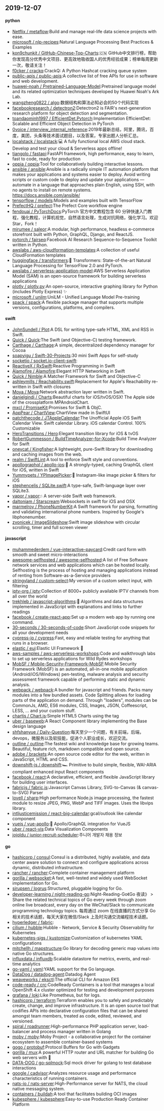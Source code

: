 ## 2019-12-07

#### python
* [Netflix / metaflow](https://github.com/Netflix/metaflow):Build and manage real-life data science projects with ease.
* [microsoft / nlp-recipes](https://github.com/microsoft/nlp-recipes):Natural Language Processing Best Practices & Examples
* [kon9chunkit / GitHub-Chinese-Top-Charts](https://github.com/kon9chunkit/GitHub-Chinese-Top-Charts):🇨🇳
GitHub中文排行榜，帮助你发现高分优秀中文项目、更高效地吸收国人的优秀经验成果；榜单每周更新一次，敬请关注！
* [f0cker / crackq](https://github.com/f0cker/crackq):CrackQ: A Python Hashcat cracking queue system
* [public-apis / public-apis](https://github.com/public-apis/public-apis):A collective list of free APIs for use in software and web development.
* [huawei-noah / Pretrained-Language-Model](https://github.com/huawei-noah/Pretrained-Language-Model):Pretrained language model and its related optimization techniques developed by Huawei Noah's Ark Lab.
* [wangzheng0822 / algo](https://github.com/wangzheng0822/algo):数据结构和算法必知必会的50个代码实现
* [facebookresearch / detectron2](https://github.com/facebookresearch/detectron2):Detectron2 is FAIR's next-generation research platform for object detection and segmentation.
* [toandaominh1997 / EfficientDet.Pytorch](https://github.com/toandaominh1997/EfficientDet.Pytorch):Implementation EfficientDet: Scalable and Efficient Object Detection in PyTorch
* [0voice / interview_internal_reference](https://github.com/0voice/interview_internal_reference):2019年最新总结，阿里，腾讯，百度，美团，头条等技术面试题目，以及答案，专家出题人分析汇总。
* [localstack / localstack](https://github.com/localstack/localstack):💻
A fully functional local AWS cloud stack. Develop and test your cloud & Serverless apps offline!
* [tiangolo / fastapi](https://github.com/tiangolo/fastapi):FastAPI framework, high performance, easy to learn, fast to code, ready for production
* [oppia / oppia](https://github.com/oppia/oppia):Tool for collaboratively building interactive lessons.
* [ansible / ansible](https://github.com/ansible/ansible):Ansible is a radically simple IT automation platform that makes your applications and systems easier to deploy. Avoid writing scripts or custom code to deploy and update your applications — automate in a language that approaches plain English, using SSH, with no agents to install on remote systems. https://docs.ansible.com/ansible/
* [tensorflow / models](https://github.com/tensorflow/models):Models and examples built with TensorFlow
* [PrefectHQ / prefect](https://github.com/PrefectHQ/prefect):The Prefect Core workflow engine
* [fendouai / PyTorchDocs](https://github.com/fendouai/PyTorchDocs):PyTorch 官方中文教程包含 60 分钟快速入门教程，强化教程，计算机视觉，自然语言处理，生成对抗网络，强化学习。欢迎 Star，Fork！
* [mirumee / saleor](https://github.com/mirumee/saleor):A modular, high performance, headless e-commerce storefront built with Python, GraphQL, Django, and ReactJS.
* [pytorch / fairseq](https://github.com/pytorch/fairseq):Facebook AI Research Sequence-to-Sequence Toolkit written in Python.
* [awslabs / aws-cloudformation-templates](https://github.com/awslabs/aws-cloudformation-templates):A collection of useful CloudFormation templates
* [huggingface / transformers](https://github.com/huggingface/transformers):🤗
Transformers: State-of-the-art Natural Language Processing for TensorFlow 2.0 and PyTorch.
* [awslabs / serverless-application-model](https://github.com/awslabs/serverless-application-model):AWS Serverless Application Model (SAM) is an open-source framework for building serverless applications
* [plotly / plotly.py](https://github.com/plotly/plotly.py):An open-source, interactive graphing library for Python (includes Plotly Express)
✨
* [microsoft / unilm](https://github.com/microsoft/unilm):UniLM - Unified Language Model Pre-training
* [spack / spack](https://github.com/spack/spack):A flexible package manager that supports multiple versions, configurations, platforms, and compilers.

#### swift
* [JohnSundell / Plot](https://github.com/JohnSundell/Plot):A DSL for writing type-safe HTML, XML and RSS in Swift.
* [Quick / Quick](https://github.com/Quick/Quick):The Swift (and Objective-C) testing framework.
* [Carthage / Carthage](https://github.com/Carthage/Carthage):A simple, decentralized dependency manager for Cocoa
* [soapyigu / Swift-30-Projects](https://github.com/soapyigu/Swift-30-Projects):30 mini Swift Apps for self-study
* [socketio / socket.io-client-swift](https://github.com/socketio/socket.io-client-swift):
* [ReactiveX / RxSwift](https://github.com/ReactiveX/RxSwift):Reactive Programming in Swift
* [Alamofire / Alamofire](https://github.com/Alamofire/Alamofire):Elegant HTTP Networking in Swift
* [Quick / Nimble](https://github.com/Quick/Nimble):A Matcher Framework for Swift and Objective-C
* [ashleymills / Reachability.swift](https://github.com/ashleymills/Reachability.swift):Replacement for Apple's Reachability re-written in Swift with closures
* [Moya / Moya](https://github.com/Moya/Moya):Network abstraction layer written in Swift.
* [danielgindi / Charts](https://github.com/danielgindi/Charts):Beautiful charts for iOS/tvOS/OSX! The Apple side of the crossplatform MPAndroidChart.
* [mxcl / PromiseKit](https://github.com/mxcl/PromiseKit):Promises for Swift & ObjC.
* [AppPear / ChartView](https://github.com/AppPear/ChartView):ChartView made in SwiftUI
* [patchthecode / JTAppleCalendar](https://github.com/patchthecode/JTAppleCalendar):The Unofficial Apple iOS Swift Calendar View. Swift calendar Library. iOS calendar Control. 100% Customizable
* [HeroTransitions / Hero](https://github.com/HeroTransitions/Hero):Elegant transition library for iOS & tvOS
* [RobertGummesson / BuildTimeAnalyzer-for-Xcode](https://github.com/RobertGummesson/BuildTimeAnalyzer-for-Xcode):Build Time Analyzer for Swift
* [onevcat / Kingfisher](https://github.com/onevcat/Kingfisher):A lightweight, pure-Swift library for downloading and caching images from the web.
* [realm / SwiftLint](https://github.com/realm/SwiftLint):A tool to enforce Swift style and conventions.
* [apollographql / apollo-ios](https://github.com/apollographql/apollo-ios):📱
A strongly-typed, caching GraphQL client for iOS, written in Swift
* [Yummypets / YPImagePicker](https://github.com/Yummypets/YPImagePicker):📸
Instagram-like image picker & filters for iOS
* [stephencelis / SQLite.swift](https://github.com/stephencelis/SQLite.swift):A type-safe, Swift-language layer over SQLite3.
* [vapor / vapor](https://github.com/vapor/vapor):💧
A server-side Swift web framework.
* [daltoniam / Starscream](https://github.com/daltoniam/Starscream):Websockets in swift for iOS and OSX
* [marmelroy / PhoneNumberKit](https://github.com/marmelroy/PhoneNumberKit):A Swift framework for parsing, formatting and validating international phone numbers. Inspired by Google's libphonenumber.
* [zvonicek / ImageSlideshow](https://github.com/zvonicek/ImageSlideshow):Swift image slideshow with circular scrolling, timer and full screen viewer

#### javascript
* [muhammederdem / vue-interactive-paycard](https://github.com/muhammederdem/vue-interactive-paycard):Credit card form with smooth and sweet micro-interactions
* [awesome-selfhosted / awesome-selfhosted](https://github.com/awesome-selfhosted/awesome-selfhosted):A list of Free Software network services and web applications which can be hosted locally. Selfhosting is the process of hosting and managing applications instead of renting from Software-as-a-Service providers
* [stringyland / custom-select](https://github.com/stringyland/custom-select):My version of a custom select input, with filtering
* [iptv-org / iptv](https://github.com/iptv-org/iptv):Collection of 8000+ publicly available IPTV channels from all over the world
* [trekhleb / javascript-algorithms](https://github.com/trekhleb/javascript-algorithms):📝
Algorithms and data structures implemented in JavaScript with explanations and links to further readings
* [facebook / create-react-app](https://github.com/facebook/create-react-app):Set up a modern web app by running one command.
* [30-seconds / 30-seconds-of-code](https://github.com/30-seconds/30-seconds-of-code):Short JavaScript code snippets for all your development needs
* [cypress-io / cypress](https://github.com/cypress-io/cypress):Fast, easy and reliable testing for anything that runs in a browser.
* [elastic / eui](https://github.com/elastic/eui):Elastic UI Framework
🙌
* [aws-samples / aws-serverless-workshops](https://github.com/aws-samples/aws-serverless-workshops):Code and walkthrough labs to set up serverless applications for Wild Rydes workshops
* [MobSF / Mobile-Security-Framework-MobSF](https://github.com/MobSF/Mobile-Security-Framework-MobSF):Mobile Security Framework (MobSF) is an automated, all-in-one mobile application (Android/iOS/Windows) pen-testing, malware analysis and security assessment framework capable of performing static and dynamic analysis.
* [webpack / webpack](https://github.com/webpack/webpack):A bundler for javascript and friends. Packs many modules into a few bundled assets. Code Splitting allows for loading parts of the application on demand. Through "loaders", modules can be CommonJs, AMD, ES6 modules, CSS, Images, JSON, Coffeescript, LESS, ... and your custom stuff.
* [chartjs / Chart.js](https://github.com/chartjs/Chart.js):Simple HTML5 Charts using the <canvas> tag
* [uber / baseweb](https://github.com/uber/baseweb):A React Component library implementing the Base design language
* [shfshanyue / Daily-Question](https://github.com/shfshanyue/Daily-Question):每天至少一个问题，有关前端，后端，devops，微服务以及软技能，促进个人职业成长，欢迎交流。
* [outline / outline](https://github.com/outline/outline):The fastest wiki and knowledge base for growing teams. Beautiful, feature rich, markdown compatible and open source.
* [adobe / brackets](https://github.com/adobe/brackets):An open source code editor for the web, written in JavaScript, HTML and CSS.
* [downshift-js / downshift](https://github.com/downshift-js/downshift):🏎
Primitive to build simple, flexible, WAI-ARIA compliant enhanced input React components
* [facebook / react](https://github.com/facebook/react):A declarative, efficient, and flexible JavaScript library for building user interfaces.
* [fabricjs / fabric.js](https://github.com/fabricjs/fabric.js):Javascript Canvas Library, SVG-to-Canvas (& canvas-to-SVG) Parser
* [lovell / sharp](https://github.com/lovell/sharp):High performance Node.js image processing, the fastest module to resize JPEG, PNG, WebP and TIFF images. Uses the libvips library.
* [intljusticemission / react-big-calendar](https://github.com/intljusticemission/react-big-calendar):gcal/outlook like calendar component
* [vuejs / vue-apollo](https://github.com/vuejs/vue-apollo):🚀
Apollo/GraphQL integration for VueJS
* [uber / react-vis](https://github.com/uber/react-vis):Data Visualization Components
* [jojoldu / junior-recruit-scheduler](https://github.com/jojoldu/junior-recruit-scheduler):주니어 개발자 채용 정보

#### go
* [hashicorp / consul](https://github.com/hashicorp/consul):Consul is a distributed, highly available, and data center aware solution to connect and configure applications across dynamic, distributed infrastructure.
* [rancher / rancher](https://github.com/rancher/rancher):Complete container management platform
* [gorilla / websocket](https://github.com/gorilla/websocket):A fast, well-tested and widely used WebSocket implementation for Go.
* [sirupsen / logrus](https://github.com/sirupsen/logrus):Structured, pluggable logging for Go.
* [developer-learning / night-reading-go](https://github.com/developer-learning/night-reading-go):Night-Reading-Go《Go 夜读》 > Share the related technical topics of Go every week through zoom online live broadcast, every day on the WeChat/Slack to communicate programming technology topics. 每周通过 zoom 在线直播的方式分享 Go 相关的技术话题，每天大家在微信/Slack 上及时沟通交流编程技术话题。
* [hyperledger / fabric](https://github.com/hyperledger/fabric):
* [cilium / hubble](https://github.com/cilium/hubble):Hubble - Network, Service & Security Observability for Kubernetes
* [kubernetes-sigs / kustomize](https://github.com/kubernetes-sigs/kustomize):Customization of kubernetes YAML configurations
* [mitchellh / mapstructure](https://github.com/mitchellh/mapstructure):Go library for decoding generic map values into native Go structures.
* [influxdata / influxdb](https://github.com/influxdata/influxdb):Scalable datastore for metrics, events, and real-time analytics
* [go-yaml / yaml](https://github.com/go-yaml/yaml):YAML support for the Go language.
* [DataDog / datadog-agent](https://github.com/DataDog/datadog-agent):Datadog Agent
* [weaveworks / eksctl](https://github.com/weaveworks/eksctl):The official CLI for Amazon EKS
* [code-ready / crc](https://github.com/code-ready/crc):CodeReady Containers is a tool that manages a local OpenShift 4.x cluster optimized for testing and development purposes
* [grafana / loki](https://github.com/grafana/loki):Like Prometheus, but for logs.
* [hashicorp / terraform](https://github.com/hashicorp/terraform):Terraform enables you to safely and predictably create, change, and improve infrastructure. It is an open source tool that codifies APIs into declarative configuration files that can be shared amongst team members, treated as code, edited, reviewed, and versioned.
* [spiral / roadrunner](https://github.com/spiral/roadrunner):High-performance PHP application server, load-balancer and process manager written in Golang
* [moby / moby](https://github.com/moby/moby):Moby Project - a collaborative project for the container ecosystem to assemble container-based systems
* [gogo / protobuf](https://github.com/gogo/protobuf):Protocol Buffers for Go with Gadgets
* [gorilla / mux](https://github.com/gorilla/mux):A powerful HTTP router and URL matcher for building Go web servers with
🦍
* [DATA-DOG / go-sqlmock](https://github.com/DATA-DOG/go-sqlmock):Sql mock driver for golang to test database interactions
* [google / cadvisor](https://github.com/google/cadvisor):Analyzes resource usage and performance characteristics of running containers.
* [nats-io / nats-server](https://github.com/nats-io/nats-server):High-Performance server for NATS, the cloud native messaging system.
* [containers / buildah](https://github.com/containers/buildah):A tool that facilitates building OCI images
* [kubesphere / kubesphere](https://github.com/kubesphere/kubesphere):Easy-to-use Production Ready Container Platform

